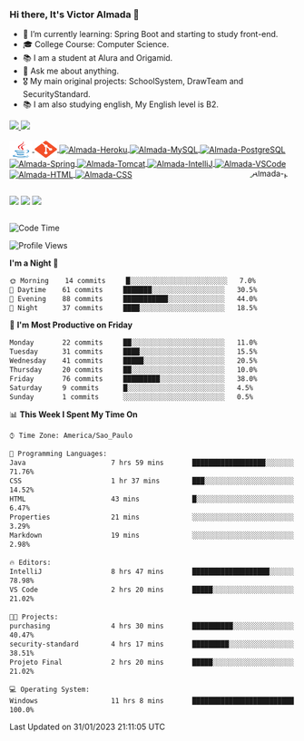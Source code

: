 ### Hi there, It's Victor Almada 👋


- 🌱 I’m currently learning: Spring Boot and starting to study front-end.
- 🎓 College Course: Computer Science.
- 📚  I am a student at Alura and Origamid.
- 💬 Ask me about anything.
- 🎖 My main original projects: SchoolSystem, DrawTeam and SecurityStandard.
- 📚 I am also studying english, My English level is B2.
 
<div>
<a href="https://github.com/Almadavic">
<img height="180em" src="https://github-readme-stats.vercel.app/api?username=Almadavic&showw_icons=true&theme=dark&include_all_commits=true&count_private=true">
<img height="180em" src="https://github-readme-stats.vercel.app/api/top-langs/?username=Almadavic&layout=compact&langs_count=16&theme=dracula">
</div>

<div style="display: inline_block"><br>
  <img align="center" alt="Almada-Java" height="30" width="40" src="https://raw.githubusercontent.com/devicons/devicon/master/icons/java/java-original.svg">
  <img align="center" alt="Almada-Git" height="30" width="40" src="https://raw.githubusercontent.com/devicons/devicon/master/icons/git/git-original.svg">
  <img align="center" alt="Almada-Heroku" height="30" width="40" src="https://cdn.jsdelivr.net/gh/devicons/devicon/icons/heroku/heroku-plain-wordmark.svg" />             
  <img align="center" alt="Almada-MySQL" height="30" width="40" src="https://cdn.jsdelivr.net/gh/devicons/devicon/icons/mysql/mysql-original-wordmark.svg" />
  <img align="center" alt="Almada-PostgreSQL" height="30" width="40" src="https://cdn.jsdelivr.net/gh/devicons/devicon/icons/postgresql/postgresql-plain-wordmark.svg" />
  <img align="center" alt="Almada-Spring" height="30" width="40" src="https://cdn.jsdelivr.net/gh/devicons/devicon/icons/spring/spring-original-wordmark.svg" />
  <img align="center" alt="Almada-Tomcat" height="30" width="40" src="https://cdn.jsdelivr.net/gh/devicons/devicon/icons/tomcat/tomcat-original-wordmark.svg" />
   <img align="center" alt="Almada-IntelliJ" height="30" width="40" src="https://cdn.jsdelivr.net/gh/devicons/devicon/icons/intellij/intellij-original.svg" />
   <img align="center" alt="Almada-VSCode" height="30" width="40" src="https://cdn.jsdelivr.net/gh/devicons/devicon/icons/vscode/vscode-original.svg" />
   <img align="center" alt="Almada-HTML" height="30" width="40" src="https://cdn.jsdelivr.net/gh/devicons/devicon/icons/html5/html5-original.svg" />
   <img align="center" alt="Almada-CSS" height="30" width="40" src="https://cdn.jsdelivr.net/gh/devicons/devicon/icons/css3/css3-original.svg" />
  <img align="right" alt="Almada-pic" height="150" style="border-radius:50px;" src="https://user-images.githubusercontent.com/85299065/185514627-94fcf387-edc6-4c24-88f1-b4873ccd49e9.png">
</div>
  
  ##
 
<div> 
  <a href="https://www.youtube.com/channel/UCUrcUNA90M_ZqLEcQxd3UNA" target="_blank"><img src="https://img.shields.io/badge/YouTube-FF0000?style=for-the-badge&logo=youtube&logoColor=white" target="_blank"></a>
 <a href = "mailto:almadavic@live.com"><img src="https://img.shields.io/badge/-Gmail-%23333?style=for-the-badge&logo=gmail&logoColor=white" target="_blank"></a>
  <a href="https://www.linkedin.com/in/victoralmada/" target="_blank"><img src="https://img.shields.io/badge/-LinkedIn-%230077B5?style=for-the-badge&logo=linkedin&logoColor=white" target="_blank"></a> 
</div>

##

<!--START_SECTION:waka-->
![Code Time](http://img.shields.io/badge/Code%20Time-185%20hrs%2034%20mins-blue)

![Profile Views](http://img.shields.io/badge/Profile%20Views-1-blue)

**I'm a Night 🦉** 

```text
🌞 Morning    14 commits     █░░░░░░░░░░░░░░░░░░░░░░░░   7.0% 
🌆 Daytime    61 commits     ███████░░░░░░░░░░░░░░░░░░   30.5% 
🌃 Evening    88 commits     ███████████░░░░░░░░░░░░░░   44.0% 
🌙 Night      37 commits     ████░░░░░░░░░░░░░░░░░░░░░   18.5%

```
📅 **I'm Most Productive on Friday** 

```text
Monday       22 commits     ██░░░░░░░░░░░░░░░░░░░░░░░   11.0% 
Tuesday      31 commits     ████░░░░░░░░░░░░░░░░░░░░░   15.5% 
Wednesday    41 commits     █████░░░░░░░░░░░░░░░░░░░░   20.5% 
Thursday     20 commits     ██░░░░░░░░░░░░░░░░░░░░░░░   10.0% 
Friday       76 commits     █████████░░░░░░░░░░░░░░░░   38.0% 
Saturday     9 commits      █░░░░░░░░░░░░░░░░░░░░░░░░   4.5% 
Sunday       1 commits      ░░░░░░░░░░░░░░░░░░░░░░░░░   0.5%

```


📊 **This Week I Spent My Time On** 

```text
⌚︎ Time Zone: America/Sao_Paulo

💬 Programming Languages: 
Java                     7 hrs 59 mins       ██████████████████░░░░░░░   71.76% 
CSS                      1 hr 37 mins        ███░░░░░░░░░░░░░░░░░░░░░░   14.52% 
HTML                     43 mins             █░░░░░░░░░░░░░░░░░░░░░░░░   6.47% 
Properties               21 mins             ░░░░░░░░░░░░░░░░░░░░░░░░░   3.29% 
Markdown                 19 mins             ░░░░░░░░░░░░░░░░░░░░░░░░░   2.98%

🔥 Editors: 
IntelliJ                 8 hrs 47 mins       ███████████████████░░░░░░   78.98% 
VS Code                  2 hrs 20 mins       █████░░░░░░░░░░░░░░░░░░░░   21.02%

🐱‍💻 Projects: 
purchasing               4 hrs 30 mins       ██████████░░░░░░░░░░░░░░░   40.47% 
security-standard        4 hrs 17 mins       █████████░░░░░░░░░░░░░░░░   38.51% 
Projeto Final            2 hrs 20 mins       █████░░░░░░░░░░░░░░░░░░░░   21.02%

💻 Operating System: 
Windows                  11 hrs 8 mins       █████████████████████████   100.0%

```


 Last Updated on 31/01/2023 21:11:05 UTC
<!--END_SECTION:waka-->
